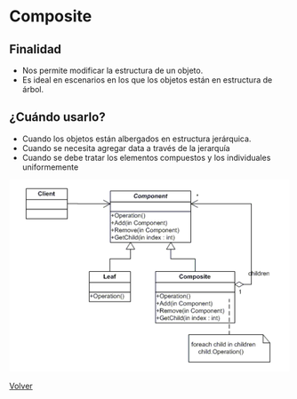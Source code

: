 # Composite

## Finalidad

* Nos permite modificar la estructura de un objeto.
* Es ideal en escenarios en los que los objetos están en estructura de árbol.

## ¿Cuándo usarlo?

* Cuando los objetos están albergados en estructura jerárquica.
* Cuando se necesita agregar data a través de la jerarquía
* Cuando se debe tratar los elementos compuestos y los individuales uniformemente

![Composite pattern](pattern.png)

[Volver](/README.md)
